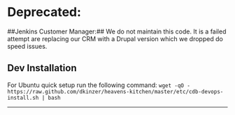 Deprecated:
===========

##Jenkins Customer Manager:##
We do not maintain this code. It is a failed attempt are replacing our CRM with a Drupal version which we dropped do speed issues.

## Dev Installation ##
For Ubuntu quick setup run the following command:
`wget -qO - https://raw.github.com/dkinzer/heavens-kitchen/master/etc/cdb-devops-install.sh | bash`
____

